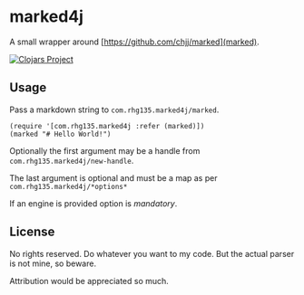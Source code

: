 # marked4j

A small wrapper around [https://github.com/chjj/marked](marked).

[![Clojars Project](http://clojars.org/org.clojars.rhg135/marked4j/latest-version.svg)](http://clojars.org/org.clojars.rhg135/marked4j)

## Usage

Pass a markdown string to `com.rhg135.marked4j/marked`.

    (require '[com.rhg135.marked4j :refer (marked)])
	(marked "# Hello World!")

Optionally the first argument may be a handle from `com.rhg135.marked4j/new-handle`.

The last argument is optional and must be a map as per `com.rhg135.marked4j/*options*`

If an engine is provided option is *mandatory*.

## License

No rights reserved. Do whatever you want to my code. But the actual parser is not mine, so beware.

Attribution would be appreciated so much.
